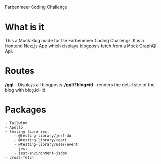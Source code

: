 Farbenmeer Coding Challenge

# What is it
This a Mock Blog made for the Farbenmeer Coding Challenge.
It is a frontend Next.js App which displays blogposts fetch from a Mock GraphQl Api. 

# Routes
**/gql** - Displays all blogposts. 
**/gql/?blog=id** - renders the detail site of the blog with blog.id=id.

# Packages
    - Tailwind
	- Apollo
    - testing libraries: 
        - @testing-library/jest-do  
        - @testing-library/react
        - @testing-library/user-event
        - jest
        - jest-environment-jsdom
	- cross-fetch

	